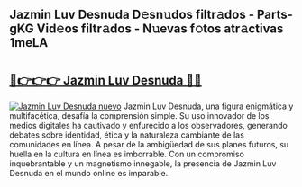 ## Jazmin Luv Desnuda D𝚎sn𝚞dos filtr𝚊dos - Parts-gKG Vid𝚎os filtr𝚊dos - N𝚞evas f𝚘tos atr𝚊ctivas 1meLA

# <h2><a href="http://mb3pezw.tromn.icu/?c=Jazmin+Luv+Desnuda">🔗👉👉👉 Jazmin Luv Desnuda 🔗🔗</a></h2>

[![Jazmin Luv Desnuda nuevo](https://i.imgur.com/pEAQMta.gif)](http://mb3pezw.tromn.icu/?c=Jazmin+Luv+Desnuda)
Jazmin Luv Desnuda, una figura enigmática y multifacética, desafía la comprensión simple. Su uso innovador de los medios digitales ha cautivado y enfurecido a los observadores, generando debates sobre identidad, ética y la naturaleza cambiante de las comunidades en línea. A pesar de la ambigüedad de sus planes futuros, su huella en la cultura en línea es imborrable. Con un compromiso inquebrantable y un magnetismo innegable, la presencia de Jazmin Luv Desnuda en el mundo online es imparable.
